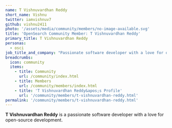 ```yaml
---
name: T Vishnuvardhan Reddy
short_name: Vishnu
twitter: iamvishnuv7
github: vishnu2411
photo: '/assets/media/community/members/no-image-available.svg'
title: 'OpenSearch Community Member: T Vishnuvardhan Reddy'
primary_title: T Vishnuvardhan Reddy
personas:
  - osci
job_title_and_company: "Passionate software developer with a love for open-source development"
breadcrumbs:
  icon: community
  items:
    - title: Community
      url: /community/index.html
    - title: Members
      url: /community/members/index.html
    - title: 'T Vishnuvardhan Reddy&apos;s Profile'
      url: '/community/members/t-vishnuvardhan-reddy.html'
permalink: '/community/members/t-vishnuvardhan-reddy.html'
---
```


**T Vishnuvardhan Reddy** is a passionate software developer with a love for open-source development.
